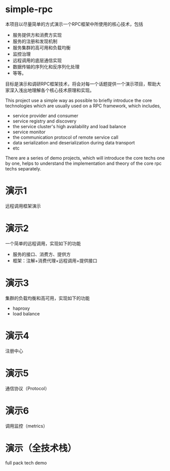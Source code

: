 # simple-rpc
本项目以尽量简单的方式演示一个RPC框架中所使用的核心技术，包括

  * 服务提供方和消费方实现
  * 服务的注册和发现机制
  * 服务集群的高可用和负载均衡
  * 监控治理
  * 远程调用的底层通信实现
  * 数据传输的序列化和反序列化处理
  * 等等。

目标是演示和调研RPC框架技术，将会对每一个话题提供一个演示项目，帮助大家深入浅出地理解各个核心技术原理和实现。

This project use a simple way as possible to briefly introduce the core technologies which are usually used on a RPC framework, which includes,
  * service provider and consumer
  * service registry and discovery
  * the service cluster's high availability and load balance
  * service monitor
  * the communication protocol of remote service call
  * data serialization and deserialization during data transport
  * etc

There are a series of demo projects, which will introduce the core techs one by one, helps to understand the implementation and theory of the core rpc techs separately.

# 演示1
远程调用框架演示

# 演示2
一个简单的远程调用，实现如下的功能
  * 服务的接口、消费方、提供方
  * 框架：注解+消费代理+远程调用+提供接口

# 演示3
集群的负载均衡和高可用，实现如下的功能
  * haproxy
  * load balance

# 演示4
注册中心

# 演示5
通信协议（Protocol）

# 演示6
调用监控（metrics）

# 演示（全技术栈）
full pack tech demo